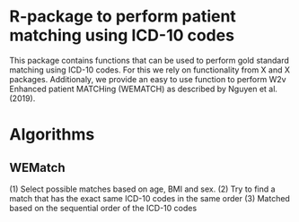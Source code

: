 # R-package to perform patient matching using ICD-10 codes

This package contains functions that can be used to perform gold standard matching using ICD-10 codes. For this we rely on functionality from X and X packages. 
Additionaly, we provide an easy to use function to perform W2v Enhanced patient MATCHing (WEMATCH) as described by Nguyen et al. (2019). 

# Algorithms 

## WEMatch

(1) Select possible matches based on age, BMI and sex. 
(2) Try to find a match that has the exact same ICD-10 codes in the same order
(3) Matched based on the sequential order of the ICD-10 codes 
